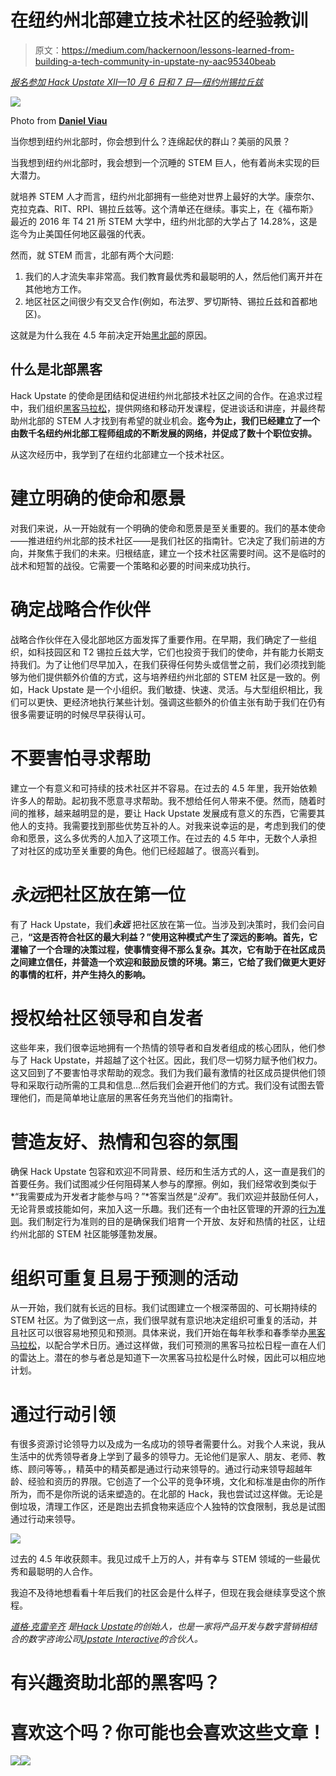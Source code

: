 # 在纽约州北部建立技术社区的经验教训

> 原文：<https://medium.com/hackernoon/lessons-learned-from-building-a-tech-community-in-upstate-ny-aac95340beab>

[*报名参加 Hack Upstate XII—10 月 6 日和 7 日—纽约州锡拉丘兹*](http://hackupstate.com/events/xii/index.html)

![](img/40e0520aeaa78b032724eadbff23ba5e.png)

Photo from [**Daniel Viau**](http://djviau@gmail.com)

当你想到纽约州北部时，你会想到什么？连绵起伏的群山？美丽的风景？

当我想到纽约州北部时，我会想到一个沉睡的 STEM 巨人，他有着尚未实现的巨大潜力。

就培养 STEM 人才而言，纽约州北部拥有一些绝对世界上最好的大学。康奈尔、克拉克森、RIT、RPI、锡拉丘兹等。这个清单还在继续。事实上，在《福布斯》最近的 2016 年 T4 21 所 STEM 大学中，纽约州北部的大学占了 14.28%，这是迄今为止美国任何地区最强的代表。

然而，就 STEM 而言，北部有两个大问题:

1.  我们的人才流失率非常高。我们教育最优秀和最聪明的人，然后他们离开并在其他地方工作。
2.  地区社区之间很少有交叉合作(例如，布法罗、罗切斯特、锡拉丘兹和首都地区)。

这就是为什么我在 4.5 年前决定开始[黑北部](http://hackupstate.com)的原因。

## 什么是北部黑客

Hack Upstate 的使命是团结和促进纽约州北部技术社区之间的合作。在追求过程中，我们组织[黑客马拉松](http://hackupstate.com/x)，提供网络和移动开发课程，促进谈话和讲座，并最终帮助州北部的 STEM 人才找到有希望的就业机会。**迄今为止，我们已经建立了一个由数千名纽约州北部工程师组成的不断发展的网络，并促成了数十个职位安排。**

从这次经历中，我学到了在纽约北部建立一个技术社区。

# 建立明确的使命和愿景

对我们来说，从一开始就有一个明确的使命和愿景是至关重要的。我们的基本使命——推进纽约州北部的技术社区——是我们社区的指南针。它决定了我们前进的方向，并聚焦于我们的未来。归根结底，建立一个技术社区需要时间。这不是临时的战术和短暂的战役。它需要一个策略和必要的时间来成功执行。

# 确定战略合作伙伴

战略合作伙伴在入侵北部地区方面发挥了重要作用。在早期，我们确定了一些组织，如科技园区和 T2 锡拉丘兹大学，它们也投资于我们的使命，并有能力长期支持我们。为了让他们尽早加入，在我们获得任何势头或信誉之前，我们必须找到能够为他们提供额外价值的方式，这与培养纽约州北部的 STEM 社区是一致的。例如，Hack Upstate 是一个小组织。我们敏捷、快速、灵活。与大型组织相比，我们可以更快、更经济地执行某些计划。强调这些额外的价值主张有助于我们在仍有很多需要证明的时候尽早获得认可。

# 不要害怕寻求帮助

建立一个有意义和可持续的技术社区并不容易。在过去的 4.5 年里，我开始依赖许多人的帮助。起初我不愿意寻求帮助。我不想给任何人带来不便。然而，随着时间的推移，越来越明显的是，要让 Hack Upstate 发展成有意义的东西，它需要其他人的支持。我需要找到那些优势互补的人。对我来说幸运的是，考虑到我们的使命和愿景，这么多优秀的人加入了这项工作。在过去的 4.5 年中，无数个人承担了对社区的成功至关重要的角色。他们已经超越了。很高兴看到。

# *永远*把社区放在第一位

有了 Hack Upstate，我们***永远*** 把社区放在第一位。当涉及到决策时，我们会问自己，**“这是否符合社区的最大利益？”使用这种模式产生了深远的影响。首先，它灌输了一个合理的决策过程，使事情变得不那么复杂。其次，它有助于在社区成员之间建立信任，并营造一个欢迎和鼓励反馈的环境。第三，它给了我们做更大更好的事情的杠杆，并产生持久的影响。**

# 授权给社区领导和自发者

这些年来，我们很幸运地拥有一个热情的领导者和自发者组成的核心团队，他们参与了 Hack Upstate，并超越了这个社区。因此，我们尽一切努力赋予他们权力。这又回到了不要害怕寻求帮助的观念。我们为我们最有激情的社区成员提供他们领导和采取行动所需的工具和信息…然后我们会避开他们的方式。我们没有试图去管理他们，而是简单地让底层的黑客任务充当他们的指南针。

# 营造友好、热情和包容的氛围

确保 Hack Upstate 包容和欢迎不同背景、经历和生活方式的人，这一直是我们的首要任务。我们试图减少任何阻碍某人参与的摩擦。例如，我们经常收到类似于*“我需要成为开发者才能参与吗？”*答案当然是“*没有*”。我们欢迎并鼓励任何人，无论背景或技能如何，来加入这一乐趣。我们还有一个由社区管理的开源的[行为准则](https://github.com/hackupstate/code-of-conduct)。我们制定行为准则的目的是确保我们培育一个开放、友好和热情的社区，让纽约州北部的 STEM 社区能够蓬勃发展。

# 组织可重复且易于预测的活动

从一开始，我们就有长远的目标。我们试图建立一个根深蒂固的、可长期持续的 STEM 社区。为了做到这一点，我们很早就有意识地决定组织可重复的活动，并且社区可以很容易地预见和预测。具体来说，我们开始在每年秋季和春季举办[黑客马拉松](http://hackupstate.com/x)，以配合学术日历。通过这样做，我们可预测的黑客马拉松日程一直在人们的雷达上。潜在的参与者总是知道下一次黑客马拉松是什么时候，因此可以相应地计划。

# 通过行动引领

有很多资源讨论领导力以及成为一名成功的领导者需要什么。对我个人来说，我从生活中的优秀领导者身上学到了最多的领导力。无论他们是家人、朋友、老师、教练、顾问等等。，精英中的精英都是通过行动来领导的。通过行动来领导超越年龄、经验和资历的界限。它创造了一个公平的竞争环境，文化和标准是由你的所作所为，而不是你所说的话来塑造的。在北部的 Hack，我也尝试过这样做。无论是倒垃圾，清理工作区，还是跑出去抓食物来适应个人独特的饮食限制，我总是试图通过行动来领导。

![](img/38a0cbe04a566b73302750962081f593.png)

过去的 4.5 年收获颇丰。我见过成千上万的人，并有幸与 STEM 领域的一些最优秀和最聪明的人合作。

我迫不及待地想看看十年后我们的社区会是什么样子，但现在我会继续享受这个旅程。

[*道格·克雷辛齐*](https://www.linkedin.com/in/douglascrescenzi/) *是*[*Hack Upstate*](http://hackupstate.com)*的创始人，也是一家将产品开发与数字营销相结合的数字咨询公司*[*Upstate Interactive*](http://upstate.agency/)*的合伙人。*

# 有兴趣资助北部的黑客吗？

# 喜欢这个吗？你可能也会喜欢这些文章！

[![](img/a25d52e8f9082fa6dbae0cfdb8402bf3.png)](https://medium.com/@hackupstate/trifecta-of-awesomeness-yeah-we-have-it-right-here-dd117e77e36c)[![](img/ca09aeca73bcb653b016366b1a240ad2.png)](https://blog.upstate.agency/how-to-unlock-more-potential-in-upstate-new-york-83022a1f50e9)